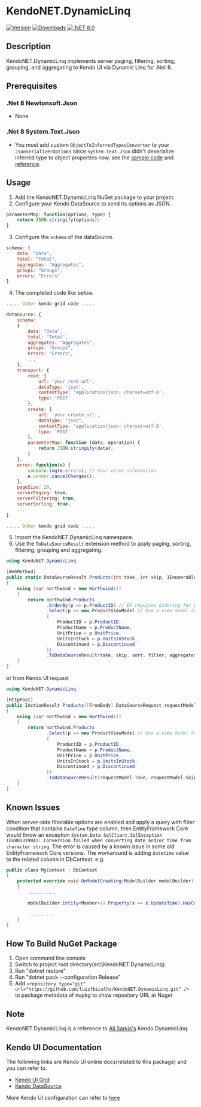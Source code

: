 # KendoNET.DynamicLinq

[![Version](https://img.shields.io/nuget/vpre/KendoNET.DynamicLinq.svg)](https://www.nuget.org/packages/KendoNET.DynamicLinq)
[![Downloads](https://img.shields.io/nuget/dt/KendoNET.DynamicLinq.svg)](https://www.nuget.org/packages/KendoNET.DynamicLinq)
[![.NET 8.0](https://img.shields.io/badge/.NET-8.0-red)](#)

## Description

KendoNET.DynamicLinq implements server paging, filtering, sorting, grouping, and aggregating to Kendo UI via Dynamic Linq for .Net 8.

## Prerequisites

### .Net 8 Newtonsoft.Json

- None

### .Net 8 System.Text.Json

- You must add custom `ObjectToInferredTypesConverter` to your `JsonSerializerOptions` since `System.Text.Json` didn't deserialize inferred type to object properties now, see
  the [sample code](https://github.com/luizfbicalho/KendoNET.DynamicLinq/blob/master/test/KendoNET.DynamicLinq.Tests/CustomJsonSerializerOptions.cs)
  and [reference](https://docs.microsoft.com/en-gb/dotnet/standard/serialization/system-text-json-converters-how-to#deserialize-inferred-types-to-object-properties).

## Usage

1. Add the KendoNET.DynamicLinq NuGet package to your project.
2. Configure your Kendo DataSource to send its options as JSON.

```javascript
parameterMap: function(options, type) {
    return JSON.stringify(options);
}
```

3. Configure the `schema` of the dataSource.

```javascript
schema: {
    data: "Data",
    total: "Total",
    aggregates: "Aggregates",
    groups: "Groups",
    errors: "Errors"
}
```

4. The completed code like below.

```javascript
..... Other kendo grid code .....

dataSource: {
    schema:
    {
        data: "Data",
        total: "Total",
        aggregates: "Aggregates",
        groups: "Groups",
        errors: "Errors",
        ...
    },
    transport: {
        read: {
            url: 'your read url',
            dataType: 'json',
            contentType: 'application/json; charset=utf-8',
            type: 'POST'
        },
        create: {
            url: 'your create url',
            dataType: "json",
            contentType: 'application/json; charset=utf-8',
            type: 'POST'
        },
        parameterMap: function (data, operation) {
            return JSON.stringify(data);
        }
    },
    error: function(e) {
        console.log(e.errors); // Your error information
        e.sender.cancelChanges();
    },
    pageSize: 20,
    serverPaging: true,
    serverFiltering: true,
    serverSorting: true,
    ...
}

..... Other kendo grid code .....
```

5. Import the KendoNET.DynamicLinq namespace.
6. Use the `ToDataSourceResult` extension method to apply paging, sorting, filtering, grouping and aggregating.

```c#
using KendoNET.DynamicLinq

[WebMethod]
public static DataSourceResult Products(int take, int skip, IEnumerable<Sort> sort, Filter filter, IEnumerable<Aggregator> aggregates, IEnumerable<Group> groups)
{
    using (var northwind = new Northwind())
    {
        return northwind.Products
               .OrderBy(p => p.ProductID) // EF requires ordering for paging
               .Select(p => new ProductViewModel // Use a view model to avoid serializing internal Entity Framework properties as JSON
               {
                   ProductID = p.ProductID,
                   ProductName = p.ProductName,
                   UnitPrice = p.UnitPrice,
                   UnitsInStock = p.UnitsInStock,
                   Discontinued = p.Discontinued
               })
               .ToDataSourceResult(take, skip, sort, filter, aggregates, groups);
    }
}
```

or from Kendo UI request

```c#
using KendoNET.DynamicLinq

[HttpPost]
public IActionResult Products([FromBody] DataSourceRequest requestModel)
{
    using (var northwind = new Northwind())
    {
        return northwind.Products
               .Select(p => new ProductViewModel // Use a view model to avoid serializing internal Entity Framework properties as JSON
               {
                   ProductID = p.ProductID,
                   ProductName = p.ProductName,
                   UnitPrice = p.UnitPrice,
                   UnitsInStock = p.UnitsInStock,
                   Discontinued = p.Discontinued
               })
               .ToDataSourceResult(requestModel.Take, requestModel.Skip, requestModel.Sort, requestModel.Filter, requestModel.Aggregate, requestModel.Group);
    }
}
```

## Known Issues

When server-side filterable options are enabled and apply a query with filter condition that contains `DateTime` type column, then EntityFramework Core would throw an
exception  `System.Data.SqlClient.SqlException (0x80131904): Conversion failed when converting date and/or time from character string`. The error is caused by a known issue in some old EntityFramework
Core versions. The workaround is adding `datetime` value to the related column in DbContext. e.g.

```c#
public class MyContext : DbContext
{
    protected override void OnModelCreating(ModelBuilder modelBuilder)
    {
        ..........

        modelBuilder.Entity<Member>().Property(x => x.UpdateTime).HasColumnType("datetime");

        ..........
    }
}
```

## How To Build NuGet Package

1. Open command line console
2. Switch to project root directory(src\KendoNET.DynamicLinq).
3. Run "dotnet restore"
4. Run "dotnet pack --configuration Release"
5. Add `<repository type="git" url="https://github.com/luizfbicalho/KendoNET.DynamicLinq.git" />` to package metadata of nupkg to show repository URL at Nuget

## Note

KendoNET.DynamicLinq is a reference to [Ali Sarkis's](https://github.com/mshtawythug/dlinq-helpers) Kendo.DynamicLinq.

## Kendo UI Documentation

The following links are Kendo UI online docs(related to this package) and you can refer to.

- [Kendo UI Grid](https://docs.telerik.com/kendo-ui/api/javascript/ui/grid)
- [Kendo DataSource](https://docs.telerik.com/kendo-ui/api/javascript/data/datasource)

More Kendo UI configuration can refer to [here](https://demos.telerik.com/kendo-ui/)


